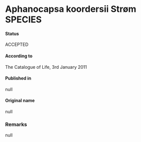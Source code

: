 Aphanocapsa koordersii Strøm SPECIES
=======

#### Status
ACCEPTED

#### According to
The Catalogue of Life, 3rd January 2011

#### Published in
null

#### Original name
null

### Remarks
null